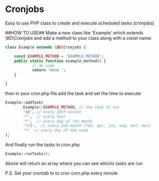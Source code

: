 # Cronjobs
Easy to use PHP class to create and execute scheduled tasks (cronjobs)
 
##HOW TO USE##
Make a new class like 'Example' which extends \BD\Cronjobs
and add a method to your class along with a const name:
```php
class Example extends \BD\Cronjobs {

	const EXAMPLE_METHOD = 'EXAMPLE_METHOD';
	public static function example_method() {
			// do some
			return 'done ';
	}

}
```

then in your cron.php file add the task and set the time to execute  
```php
Example::addTask(
		Example::EXAMPLE_METHOD, // the task to run
	 	'10', // every 10th minute
	 	'*',  // every hour
	 	'*',  // every day of the month
	 	'*/2',  // every 2nd month (feb, apr, jun, aug, okt, dec)
	 	'*'  // every day of the week
);
```
And finally run the tasks in cron.php
```php
Example::runTasks();
```
Above will return an array where you can see whichs tasks are run 

P.S. Set your crontab to to cron cron.php every minute